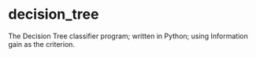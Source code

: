 # decision_tree
The Decision Tree classifier program; written in Python; using Information gain as the criterion.

